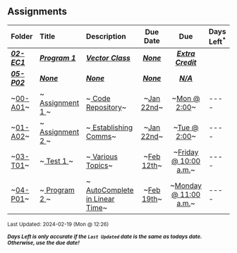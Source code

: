 ## Assignments

| Folder | Title | Description | Due Date | Due | Days Left<sup>*</sup> |
|:------|:------|:------|:-----:|:-----:|-----|
| ***<a href="https://github.com/rugbyprof/3013-Algorithms/tree/master/Assignments/02-EC1">02-EC1</a>*** | ***<a href="https://github.com/rugbyprof/3013-Algorithms/tree/master/Assignments/02-EC1"> Program 1 </a>*** | ***<a href="https://github.com/rugbyprof/3013-Algorithms/tree/master/Assignments/02-EC1"> Vector Class</a>*** | ***<a href="https://github.com/rugbyprof/3013-Algorithms/tree/master/Assignments/02-EC1">None</a>*** | ***<a href="https://github.com/rugbyprof/3013-Algorithms/tree/master/Assignments/02-EC1"> Extra Credit</a>*** |  |
| ***<a href="https://github.com/rugbyprof/3013-Algorithms/tree/master/Assignments/05-P02">05-P02</a>*** | ***<a href="https://github.com/rugbyprof/3013-Algorithms/tree/master/Assignments/05-P02">None</a>*** | ***<a href="https://github.com/rugbyprof/3013-Algorithms/tree/master/Assignments/05-P02">None</a>*** | ***<a href="https://github.com/rugbyprof/3013-Algorithms/tree/master/Assignments/05-P02">None</a>*** | ***<a href="https://github.com/rugbyprof/3013-Algorithms/tree/master/Assignments/05-P02">N/A</a>*** |  |
| ~<a href="https://github.com/rugbyprof/3013-Algorithms/tree/master/Assignments/00-A01">00-A01</a>~ | ~<a href="https://github.com/rugbyprof/3013-Algorithms/tree/master/Assignments/00-A01"> Assignment 1 </a>~ | ~<a href="https://github.com/rugbyprof/3013-Algorithms/tree/master/Assignments/00-A01"> Code Repository</a>~ | ~<a href="https://github.com/rugbyprof/3013-Algorithms/tree/master/Assignments/00-A01">Jan 22nd</a>~ | ~<a href="https://github.com/rugbyprof/3013-Algorithms/tree/master/Assignments/00-A01">Mon @ 2:00</a>~ | ---- |
| ~<a href="https://github.com/rugbyprof/3013-Algorithms/tree/master/Assignments/01-A02">01-A02</a>~ | ~<a href="https://github.com/rugbyprof/3013-Algorithms/tree/master/Assignments/01-A02"> Assignment 2 </a>~ | ~<a href="https://github.com/rugbyprof/3013-Algorithms/tree/master/Assignments/01-A02"> Establishing Comms</a>~ | ~<a href="https://github.com/rugbyprof/3013-Algorithms/tree/master/Assignments/01-A02">Jan 22nd</a>~ | ~<a href="https://github.com/rugbyprof/3013-Algorithms/tree/master/Assignments/01-A02">Tue @ 2:00</a>~ | ---- |
| ~<a href="https://github.com/rugbyprof/3013-Algorithms/tree/master/Assignments/03-T01">03-T01</a>~ | ~<a href="https://github.com/rugbyprof/3013-Algorithms/tree/master/Assignments/03-T01"> Test 1 </a>~ | ~<a href="https://github.com/rugbyprof/3013-Algorithms/tree/master/Assignments/03-T01"> Various Topics</a>~ | ~<a href="https://github.com/rugbyprof/3013-Algorithms/tree/master/Assignments/03-T01">Feb 12th</a>~ | ~<a href="https://github.com/rugbyprof/3013-Algorithms/tree/master/Assignments/03-T01">Friday @ 10:00 a.m.</a>~ | ---- |
| ~<a href="https://github.com/rugbyprof/3013-Algorithms/tree/master/Assignments/04-P01">04-P01</a>~ | ~<a href="https://github.com/rugbyprof/3013-Algorithms/tree/master/Assignments/04-P01"> Program 2 </a>~ | ~<a href="https://github.com/rugbyprof/3013-Algorithms/tree/master/Assignments/04-P01"> AutoComplete in Linear Time</a>~ | ~<a href="https://github.com/rugbyprof/3013-Algorithms/tree/master/Assignments/04-P01">Feb 19th</a>~ | ~<a href="https://github.com/rugbyprof/3013-Algorithms/tree/master/Assignments/04-P01">Monday @ 11:00 a.m.</a>~ | ---- |

<sup>Last Updated: 2024-02-19 (Mon @ 12:26)</sup> 

<sup>***Days Left is only accurate if the `Last Updated` date is the same as todays date. Otherwise, use the due date!***</sup> 
